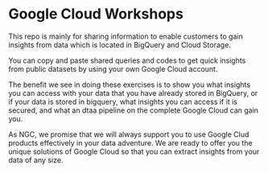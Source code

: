 # Google Cloud Workshops

This repo is mainly for sharing information to enable customers to gain insights from data which is located in BigQuery and Cloud Storage. <br/>

You can copy and paste shared queries and codes to get quick insights from public datasets by using your own Google Cloud account. <br/>


The benefit we see in doing these exercises is to show you what insights you can access with your data that you have already stored in BigQuery, or if your data is stored in bigquery, what insights you can access if it is secured, and what an dtaa pipeline on the complete Google Cloud can gain you. <br/>

As NGC, we promise that we will always support you to use Google Clud products effectively in your data adventure. We are ready to offer you the unique solutions of Google Cloud so that you can extract insights from your data of any size.
